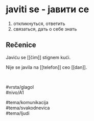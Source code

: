 # javiti se - јавити се

1. откликнуться, ответить  
2. связаться, дать о себе знать

## Rečenice

Javiću se [[čim]] stignem kući.

Nije se javila na [[telefon]] ceo [[dan]].

<br>

#vrsta/glagol  
#nivo/A1  

#tema/komunikacija  
#tema/svakodnevica  
#tema/ljudi
